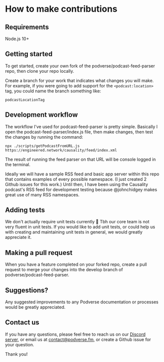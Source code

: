 # How to make contributions #

## Requirements ##

Node.js 10+

## Getting started ##

To get started, create your own fork of the podverse/podcast-feed-parser repo, then clone your repo locally.

Create a branch for your work that indicates what changes you will make. For example, if you were going to add support for the `<podcast:location>` tag, you could name the branch something like:

`podcastLocationTag`

## Development workflow ##

The workflow I've used for podcast-feed-parser is pretty simple. Basically I open the podcast-feed-parser/index.js file, then make changes, then test the changes by running the command:

`npx ./scripts/getPodcastFromURL.js https://engineered.network/causality/feed/index.xml`

The result of running the feed parser on that URL will be console logged in the terminal.

Ideally we will have a sample RSS feed and basic app server within this repo that contains examples of every possible namespace. (I just created 2 Github issues for this work.) Until then, I have been using the Causality podcast's RSS feed for development testing because @johnchidgey makes great use of many RSS namespaces.

## Adding tests ##

We don't actually require unit tests currently 😬 Tbh our core team is not very fluent in unit tests. If you would like to add unit tests, or could help us with creating and maintaining unit tests in general, we would greatly appreciate it.

## Making a pull request ##

When you have a feature completed on your forked repo, create a pull request to merge your changes into the develop branch of podverse/podcast-feed-parser.

## Suggestions? ##

Any suggested improvements to any Podverse documentation or processes would be greatly appreciated.

## Contact us ##

If you have any questions, please feel free to reach us on our [Discord server](https://discord.gg/6HkyNKR), or email us at contact@podverse.fm, or create a Github issue for your question.

Thank you!
